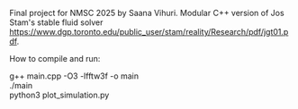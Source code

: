 Final project for NMSC 2025 by Saana Vihuri. Modular C++ version of Jos Stam's stable fluid solver https://www.dgp.toronto.edu/public_user/stam/reality/Research/pdf/jgt01.pdf.

How to compile and run: <br>
 
 g++ main.cpp -O3 -lfftw3f -o main <br>
 ./main <br>
 python3 plot_simulation.py
